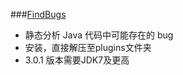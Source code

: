 ###[FindBugs](http://findbugs.sourceforge.net/) 
- 静态分析 Java 代码中可能存在的 bug
- 安装，直接解压至plugins文件夹
- 3.0.1 版本需要JDK7及更高
